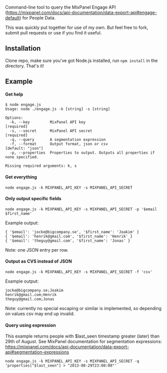 Command-line tool to query the MixPanel Engage API (https://mixpanel.com/docs/api-documentation/data-export-api#engage-default) for People Data.

This was quickly put together for use of my own. But feel free to fork, submit pull requests or use if you find it useful.

## Installation

Clone repo, make sure you've got Node.js installed, run ``npm install`` in the directory. That's it!

## Example

#### Get help

```
$ node engage.js
Usage: node ./engage.js -k [string] -s [string]

Options:
  -k, --key         MixPanel API key                                                  [required]
  -s, --secret      MixPanel API secret                                               [required]
  -q, --query       A segmentation expression
  -f, --format      Output format, json or csv                                        [default: "json"]
  -p, --properties  Properties to output. Outputs all properties if none specified.

Missing required arguments: k, s
```

#### Get everything

``node engage.js -k MIXPANEL_API_KEY -s MIXPANEL_API_SECRET``

#### Only output specific fields

``node engage.js -k MIXPANEL_API_KEY -s MIXPANEL_API_SECRET -p '$email $first_name'``

Example output:
```
{ '$email': 'jocke@bigcompany.se', '$first_name': 'Joakim' }
{ '$email': 'henrik@gmail.com', '$first_name': 'Henrik' }
{ '$email': 'theguy@gmail.com', '$first_name': 'Jonas' }
```

Note: one JSON entry per row.

#### Output as CVS instead of JSON

``node engage.js -k MIXPANEL_API_KEY -s MIXPANEL_API_SECRET -f 'csv'``

Example output:
```
jocke@bigcompany.se;Joakim
henrik@gmail.com;Henrik
theguy@gmail.com;Jonas
```

Note: currently no special escaping or similar is implemented, so depending on values csv may end up invalid.

#### Query using expression

This example returns people with $last_seen timestamp greater (later) than 29th of August. See MixPanel documentation for segmentation expressions:
https://mixpanel.com/docs/api-documentation/data-export-api#segmentation-expressions

``node engage.js -k MIXPANEL_API_KEY -s MIXPANEL_API_SECRET -q 'properties["$last_seen"] > "2013-08-29T23:00:00"'``

